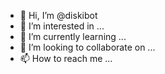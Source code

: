 - 👋 Hi, I’m @diskibot
- 👀 I’m interested in ...
- 🌱 I’m currently learning ...
- 💞️ I’m looking to collaborate on ...
- 📫 How to reach me ...

<!---
diskibot/diskibot is a ✨ special ✨ repository because its `README.md` (this file) appears on your GitHub profile.
You can click the Preview link to take a look at your changes.
--->
